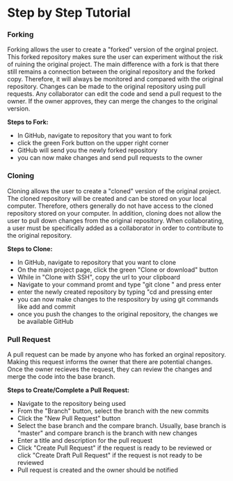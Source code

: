 # Step by Step Tutorial

### Forking
Forking allows the user to create a "forked" version of the orginal project. This forked repository makes sure the user can experiment without the risk of ruining the original project. The main difference with a fork is that there still remains a connection between the original repository and the forked copy. Therefore, it will always be monitored and compared with the original repository. Changes can be  made to the original repository using pull requests. Any collaborator can edit the code and send a pull request to the owner. If the owner approves, they can merge the changes to the original version.

**Steps to Fork:**
* In GitHub, navigate to repository that you want to fork
* click the green Fork button on the upper right corner
* GitHub will send you the newly forked repository
* you can now make changes and send pull requests to the owner

### Cloning
Cloning allows the user to create a "cloned" version of the original project. The cloned repository will be created and can be stored on your local computer. Therefore, others generally do not have access to the cloned repository stored on your computer. In addition, cloning does not allow the user to pull down changes from the original repository. When collaborating, a user must be specifically added as a collaborator in order to contribute to the original repository.

**Steps to Clone:**
* In GitHub, navigate to repository that you want to clone
* On the main project page, click the green "Clone or download" button
* While in "Clone with SSH", copy the url to your clipboard
* Navigate to your command promt and type "git clone <insert url>" and press enter
* enter the newly created repository by typing "cd <name of repository> and pressing enter
* you can now make changes to the respository by using git commands like add and commit
* once you push the changes to the original repository, the changes we be available GitHub

### Pull Request
A pull request can be made by anyone who has forked an orginal repository. Making this request informs the owner that there are potential changes. Once the owner recieves the request, they can review the changes and merge the code into the base branch.

**Steps to Create/Complete a Pull Request:**
* Navigate to the repository being used
* From the "Branch" button, select the branch with the new commits
* Click the "New Pull Request" button
* Select the base branch and the compare branch. Usually, base branch is "master" and compare branch is the branch with new changes
* Enter a title and description for the pull request
* Click "Create Pull Request" if the request is ready to be reviewed or click "Create Draft Pull Request" if the request is not ready to be reviewed
* Pull request is created and the owner should be notified

